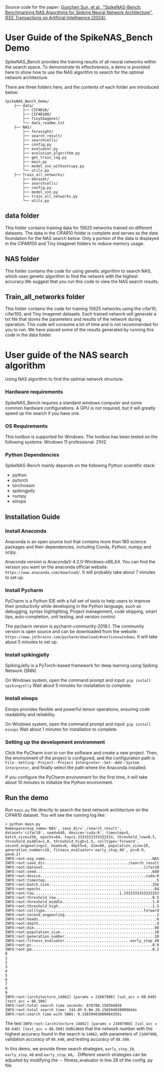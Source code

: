 Source code for the paper: [Gunchen Sun, et al., "SpikeNAS-Bench: Benchmarking NAS Algorithms for Spiking Neural Network Architecture", IEEE Transactions on Artificial Intelligence (2024).](https://ieeexplore.ieee.org/abstract/document/10855683)

# User Guide of the SpikeNAS_Bench Demo

SpikeNAS_Bench provides the training results of all neural networks within the search space. To demonstrate its effectiveness, a demo is provided here to show how to use the NAS algorithm to search for the optimal network architecture.

There are three folders here, and the contents of each folder are introduced below:

```
SpikeNAS_Bench_Demo/
    ├── data/
        ├── CIFAR10/
        ├── CIFAR100/
        ├── TinyImagenet/
        └── data_readme.txt
    ├── NAS/
        ├── foresight/
        ├── search_result/
        ├── searchcells/
        ├── config.py
        ├── evaluator.py
        ├── evolution_algorithm.py
        ├── get_train_log.py
        ├── main.py
        ├── model_snn_withoutcupy.py
        └── utils.py
    ├── Train_all_networks/
        ├── dataset/
        ├── searchcells/
        ├── config.py
        ├── model_snn.py
        ├── train_all_networks.py
        └── utils.py
```

## data folder

This folder contains training data for 15625 networks trained on different datasets. The data in the CIFAR10 folder is complete and serves as the data foundation for the NAS search below. Only a portion of the data is displayed in the CIFAR100 and Tiny Imagenet folders to reduce memory usage.

## NAS folder

This folder contains the code for using genetic algorithm to search NAS, which uses genetic algorithm to find the network with the highest accuracy.We suggest that you run this code to view the NAS search results.

## Train_all_networks folder

This folder contains the code for training 15625 networks using the cifar10, cifar100, and Tiny Imagenet datasets. Each trained network will generate a txt file that stores the parameters and results of the network during operation. This code will consume a lot of time and is not recommended for you to run. We have placed some of the results generated by running this code in the data folder.



# User guide of the NAS search algorithm

Using NAS algorithm to find the optimal network structure.

### Hardware requirements

SpikeNAS_Bench requires a standard windows computer and some common hardware configurations. A GPU is not required, but it will greatly speed up the search if you have one.

### OS Requirements
This toolbox is supported for Windows. The toolbox has been tested on the following systems:
Windows 11 professional: 21H2

### Python Dependencies
SpikeNAS-Bench mainly depends on the following Python scientific stack:
- python
- pytorch
- torchvision
- spikingjelly
- numpy
- einops

## Installation Guide

### Install Anaconda

Anaconda is an open source tool that contains more than 180 science packages and their dependencies, including Conda, Python, numpy and scipy.

Anaconda version is Anaconda3-4.2.0-Windows-x86_64. You can find the version you want on the anaconda official website: `https://www.anaconda.com/download/`. It will probably take about 7 minutes to set up.

### Install Pycharm

PyCharm is a Python IDE with a full set of tools to help users to improve their productivity while developing in the Python language, such as debugging, syntax highlighting, Project management, code skipping, smart tips, auto-completion, unit testing, and version control.

The pycharm version is pycharm-community-2018.1. The community version is open source and can be downloaded from the website: `https://www.jetbrains.com/pycharm/download/#section=windows`. It will take about 5 minutes to set up.

### Install spikingjelly

SpikingJelly is a PyTorch-based framework for deep learning using Spiking Network (SNN).

On Windows system, open the command prompt and input:
```pip install spikingjelly```
Wait about 5 minutes for installation to complete.

### Install einops

Einops provides flexible and powerful tensor operations, ensuring code readability and reliability.

On Windows system, open the command prompt and input:
```pip install einops```
Wait about 1 minutes for installation to complete.

### Setting up the development environment

Click the PyCharm icon to run the software and create a new project. Then, the environment of the project is configured, and the configuration path is `File--Setting--Project--Project Interpreter--Set--Add--System Interpreter`, and finally select the path where the Anaconda installed.

If you configure the PyCharm environment for the first time, it will take about 10 minutes to initialize the Python environment.

## Run the demo

Run `main.py` file directly to search the best network architecture on the CIFAR10 dataset. You will see the running log like:
```
> python main.py
Namespace(exp_name='NAS', save_dir='./search_result', dataset='cifar10', seed=640, device='cuda:0', timestep=5, batch_size=256, epochs=64, tau=1.3333333333333333, threshold_low=0.5, threshold_middle=1.0, threshold_high=1.5, celltype='forward', second_avgpooling=2, heads=6, depth=4, dim=80, population_size=10, generation_number=10, fitness_evaluator='early_stop_40', pc=0.9, pm=0.2)
INFO:root:exp_name.................................................NAS
INFO:root:save_dir....................................../search_result
INFO:root:dataset..............................................cifar10
INFO:root:seed.....................................................640
INFO:root:device................................................cuda:0
INFO:root:timestep...................................................5
INFO:root:batch_size...............................................256
INFO:root:epochs....................................................64
INFO:root:tau.......................................1.3333333333333333
INFO:root:threshold_low............................................0.5
INFO:root:threshold_middle.........................................1.0
INFO:root:threshold_high...........................................1.5
INFO:root:celltype.............................................forward
INFO:root:second_avgpooling..........................................2
INFO:root:heads......................................................6
INFO:root:depth......................................................4
INFO:root:dim.......................................................80
INFO:root:population_size...........................................10
INFO:root:generation_number.........................................10
INFO:root:fitness_evaluator..............................early_stop_40
INFO:root:pc.......................................................0.9
INFO:root:pm.......................................................0.2
0
1
2
3
4
5
6
7
8
9
INFO:root:[architecture_14862] [params = 21607908] [val_acc = 88.640] [test_acc = 88.500]
INFO:root:total search time seconds: 878780.156594038
INFO:root:total search time: 244.0h 6.0m 20.156594038009644s
INFO:root:search time with SNAS: 0.15659403800964355s
```



The text `INFO:root:[architecture_14862] [params = 21607908] [val_acc = 88.640] [test_acc = 88.500]` indicates that the network number with the highest accuracy found in the search is `14862`, with parameters of `21607908`, validation accuracy of `88.640`, and testing accuracy of `88.500`.

In this demo, we provide three search strategies, `early_stop_10`, `early_stop_40` and `early_stop_60`。 Different search strategies can be adjusted by modifying the -- fitness_evaluator in line 28 of the config. py file.
